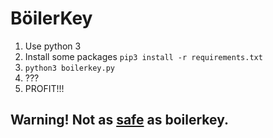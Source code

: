 # BöilerKey

1. Use python 3
2. Install some packages `pip3 install -r requirements.txt`
3. `python3 boilerkey.py`
4. ???
5. PROFIT!!!

## Warning! Not as [safe](https://xkcd.com/538/) as boilerkey.
